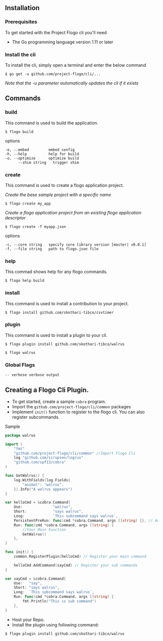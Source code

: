 ## Installation

### Prerequisites
To get started with the Project Flogo cli you'll need 
* The Go programming language version 1.11 or later 

### Install the cli
To install the cli, simply open a terminal and enter the below command
```
$ go get -u github.com/project-flogo/cli/...
```
_Note that the -u parameter automatically updates the cli if it exists_

## Commands

### build

This command is used to build the application.

```
$ flogo build
```

options
```
-e, --embed         embed config
-h, --help          help for build
-o, --optimize      optimize build
      --shim string   trigger shim
```

### create

This command is used to create a flogo application project.

_Create the base sample project with a specific name_ 
```
$ flogo create my_app
```

_Create a flogo application project from an existing flogo application descriptor_

```
$ flogo create -f myapp.json
```

options
```
-c, --core string   specify core library version [master| v0.0.1]
-f, --file string   path to flogo.json file

```
### help

This commad shows help for any flogo commands.

```
$ flogo help build
```

### install

This command is used to install a contribution to your project.

```
$ flogo install github.com/skothari-tibco/csvtimer
```

### plugin

This command is used to install a plugin to your cli.

```
$ flogo plugin install github.com/skothari-tibco/walrus

$ flogo walrus
```

### Global Flags
```
-- verbose verbose output
```

## Creating a Flogo Cli Plugin.

* To get started, create a sample `cobra` program.
* Import the `github.com/project-flogo/cli/common` packages
* Implement `init()` function to register to the flogo cli. You can also register subcommands.

Sample
```go
package walrus

import (
	"fmt"
    "github.com/project-flogo/cli/common" //Import Flogo Cli 
	log "github.com/sirupsen/logrus"
	"github.com/spf13/cobra"
)

func GetWalrus() {
	log.WithFields(log.Fields{
		"animal": "walrus",
	}).Info("A walrus appears")
}

var helloCmd = &cobra.Command{
	Use:              "walrus",
	Short:            "says walrus",
	Long:             `This subcommand says walrus`,
	PersistentPreRun: func(cmd *cobra.Command, args []string) {}, // Add any functions you want to run before running the command. If not leave blank.
	Run: func(cmd *cobra.Command, args []string) {
        //Your Main Function
		GetWalrus()
	},
}

func init() {
	common.RegisterPlugin(helloCmd) // Register your main command

	helloCmd.AddCommand(sayCmd) // Register your sub commands
}

var sayCmd = &cobra.Command{
	Use:   "say",
	Short: "says walrus",
	Long:  `This subcommand says walrus`,
	Run: func(cmd *cobra.Command, args []string) {
		fmt.Println("This is sub command")
	},
}
```

* Host your Repo.
* Install the plugin using following command:
```
$ flogo plugin install github.com/skothari-tibco/walrus
```

